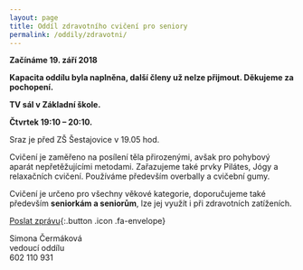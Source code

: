 ```yaml
---
layout: page
title: Oddíl zdravotního cvičení pro seniory
permalink: /oddily/zdravotni/
---
```


**Začínáme 19. září 2018**

**Kapacita oddílu byla naplněna, další členy už nelze přijmout. Děkujeme za pochopení.**

<!-- [Chci se přidat]({{ site.baseurl }}/clenstvi/){:.button .special} -->

**TV sál v Základní škole.**

**Čtvrtek 19:10 – 20:10.**

Sraz je před ZŠ Šestajovice v 19.05 hod.

Cvičení je zaměřeno na posílení těla přirozenými, avšak pro pohybový aparát nepřetěžujícími metodami. Zařazujeme také prvky Pilátes, Jógy a relaxačních cvičení. Používáme především overbally a cvičební gumy.

Cvičení je určeno pro všechny věkové kategorie, doporučujeme také především **seniorkám a seniorům**, lze jej využít i při zdravotních zatíženích.

[Poslat zprávu](#f){:.button .icon .fa-envelope}

Simona Čermáková  
vedoucí oddílu  
602 110 931  
